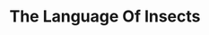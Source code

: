 ---
layout: comic
title: The Language Of Insects
alt: Really I can speak a lot of animal languages.
image: firefly.png
comment: [{'date': '20th Mar 2019, 9:00 AM', 'username': 'bria', 'comment': '"Who is that mysterious yet strangely familiar character?  Why is my hair brown?  Am I wearing a SKIRT?  I&#039;ve been posting these comics for five years now!  But the truth is, I made comics even before then... yes there is an icrywhileusleep v 0.1, and this is a remake of [one of them](https://icrywhileusleep.livejournal.com/20923.html), selected to be redrawn by my [patrons](https://www.patreon.com/icrywhileusleep).  You can see that my drawing skill used to be EVEN WORSE!"'}]
---